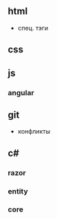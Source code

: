 ## html

- спец. тэги

## css

## js

### angular

## git

- конфликты

## c#

### razor

### entity

### core